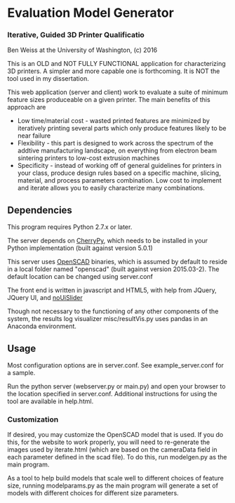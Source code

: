 # Evaluation Model Generator
### Iterative, Guided 3D Printer Qualificatio
Ben Weiss at the University of Washington, (c) 2016

This is an OLD and NOT FULLY FUNCTIONAL application for characterizing 3D printers. A simpler and more capable one is forthcoming. It is NOT the tool used in my dissertation.

This web application (server and client) work to evaluate a suite of minimum feature sizes produceable on a given printer. The main benefits of this approach are
* Low time/material cost - wasted printed features are minimized by iteratively printing several parts which only produce features likely to be near failure
* Flexibility - this part is designed to work across the spectrum of the addtive manufacturing landscape, on everything from electron beam sintering printers to low-cost extrusion machines
* Specificity - instead of working off of general guidelines for printers in your class, produce design rules based on a specific machine, slicing, material, and process parameters combination. Low cost to implement and iterate allows you to easily characterize many combinations.

## Dependencies
This program requires Python 2.7.x or later.

The server depends on [CherryPy](cherrypy.org), which needs to be installed in your Python implementation (built against version 5.0.1)

This server uses [OpenSCAD](openscad.org) binaries, which is assumed by default to reside in a local folder named "openscad" (built against version 2015.03-2). The default location can be changed using server.conf

The front end is written in javascript and HTML5, with help from JQuery, JQuery UI, and [noUiSlider](http://refreshless.com/nouislider/)

Though not necessary to the functioning of any other components of the system, the results log visualizer misc/resultVis.py
uses pandas in an Anaconda environment.

## Usage
Most configuration options are in server.conf. See example_server.conf for a sample.

Run the python server (webserver.py or main.py) and open your browser to the location specified in server.conf. Additional instructions for using the tool are available in help.html.

### Customization
If desired, you may customize the OpenSCAD model that is used. If you do this, for the website to work properly, you will need to re-generate the images used by iterate.html (which are based on the cameraData field in each parameter defined in the scad file). To do this, run modelgen.py as the main program.

As a tool to help build models that scale well to different choices of feature size, running modelparams.py as the main program will generate a set of models with different choices for different size parameters.